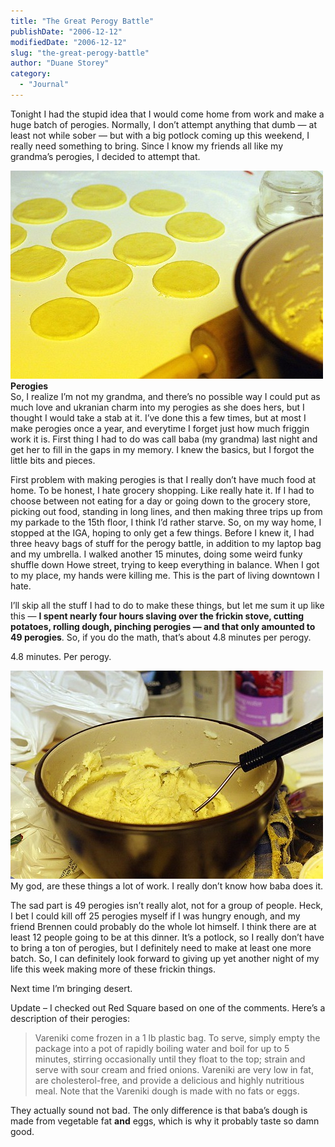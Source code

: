```yaml
---
title: "The Great Perogy Battle"
publishDate: "2006-12-12"
modifiedDate: "2006-12-12"
slug: "the-great-perogy-battle"
author: "Duane Storey"
category:
  - "Journal"
---
```


Tonight I had the stupid idea that I would come home from work and make a huge batch of perogies. Normally, I don’t attempt anything that dumb — at least not while sober — but with a big potlock coming up this weekend, I really need something to bring. Since I know my friends all like my grandma’s perogies, I decided to attempt that.

  
[![Little Bundles of Love](_images/the-great-perogy-battle-1.jpg)](http://www.flickr.com/photos/duanestorey/320272189/)  
**Perogies**  
So, I realize I’m not my grandma, and there’s no possible way I could put as much love and ukranian charm into my perogies as she does hers, but I thought I would take a stab at it. I’ve done this a few times, but at most I make perogies once a year, and everytime I forget just how much friggin work it is. First thing I had to do was call baba (my grandma) last night and get her to fill in the gaps in my memory. I knew the basics, but I forgot the little bits and pieces.

First problem with making perogies is that I really don’t have much food at home. To be honest, I hate grocery shopping. Like really hate it. If I had to choose between not eating for a day or going down to the grocery store, picking out food, standing in long lines, and then making three trips up from my parkade to the 15th floor, I think I’d rather starve. So, on my way home, I stopped at the IGA, hoping to only get a few things. Before I knew it, I had three heavy bags of stuff for the perogy battle, in addition to my laptop bag and my umbrella. I walked another 15 minutes, doing some weird funky shuffle down Howe street, trying to keep everything in balance. When I got to my place, my hands were killing me. This is the part of living downtown I hate.

I’ll skip all the stuff I had to do to make these things, but let me sum it up like this — **I spent nearly four hours slaving over the frickin stove, cutting potatoes, rolling dough, pinching perogies — and that only amounted to 49 perogies**. So, if you do the math, that’s about 4.8 minutes per perogy.

4.8 minutes. Per perogy.

  
[![The Filling](_images/the-great-perogy-battle-2.jpg)](http://www.flickr.com/photos/duanestorey/320272017/)  
My god, are these things a lot of work. I really don’t know how baba does it.

The sad part is 49 perogies isn’t really alot, not for a group of people. Heck, I bet I could kill off 25 perogies myself if I was hungry enough, and my friend Brennen could probably do the whole lot himself. I think there are at least 12 people going to be at this dinner. It’s a potlock, so I really don’t have to bring a ton of perogies, but I definitely need to make at least one more batch. So, I can definitely look forward to giving up yet another night of my life this week making more of these frickin things.

Next time I’m bringing desert.

Update – I checked out Red Square based on one of the comments. Here’s a description of their perogies:

> Vareniki come frozen in a 1 lb plastic bag. To serve, simply empty the package into a pot of rapidly boiling water and boil for up to 5 minutes, stirring occasionally until they float to the top; strain and serve with sour cream and fried onions. Vareniki are very low in fat, are cholesterol-free, and provide a delicious and highly nutritious meal. Note that the Vareniki dough is made with no fats or eggs.

They actually sound not bad. The only difference is that baba’s dough is made from vegetable fat **and** eggs, which is why it probably taste so damn good.